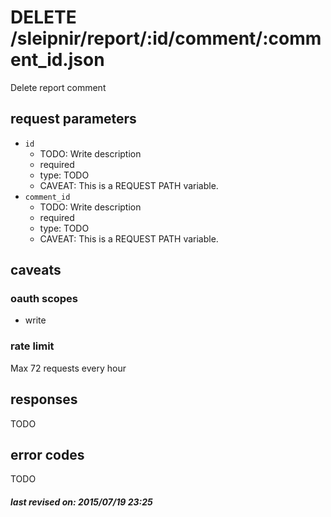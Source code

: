 # DELETE /sleipnir/report/:id/comment/:comment_id.json

Delete report comment

## request parameters

- `id`
  - TODO: Write description
  - required
  - type: TODO
  - CAVEAT: This is a REQUEST PATH variable.
- `comment_id`
  - TODO: Write description
  - required
  - type: TODO
  - CAVEAT: This is a REQUEST PATH variable.

## caveats

### oauth scopes

- write

### rate limit

Max 72 requests every hour

## responses

TODO

## error codes

TODO

##### last revised on: 2015/07/19 23:25
